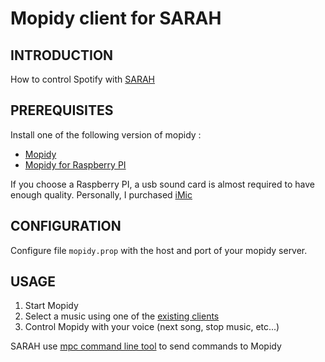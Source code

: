 Mopidy client for SARAH
==========================

INTRODUCTION
------------

How to control Spotify with [SARAH](http://encausse.wordpress.com/s-a-r-a-h/s-a-r-a-h-documentation/)

PREREQUISITES
-------------

Install one of the following version of mopidy :

- [Mopidy](https://github.com/mopidy/mopidy)
- [Mopidy for Raspberry PI](https://github.com/woutervanwijk/Pi-MusicBox)

If you choose a Raspberry PI, a usb sound card is almost required to have enough quality.
Personally, I purchased [iMic](http://store.griffintechnology.com/catalog/product/view/_ignore_category/1/id/623/s/imic/)

CONFIGURATION
-------------

Configure file `mopidy.prop` with the host and port of your mopidy server.

USAGE
-----

1. Start Mopidy
2. Select a music using one of the [existing clients](http://mpd.wikia.com/wiki/Clients)
3. Control Mopidy with your voice (next song, stop music, etc...)

SARAH use [mpc command line tool](http://mpd.wikia.com/wiki/Client:Mpc) to send commands to Mopidy